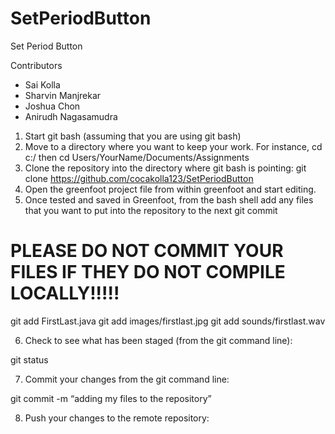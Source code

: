 # SetPeriodButton
Set Period Button

Contributors
- Sai Kolla
- Sharvin Manjrekar
- Joshua Chon
- Anirudh Nagasamudra

1) Start git bash (assuming that you are using git bash)
2) Move to a directory where you want to keep your work. For instance, cd c:/ then cd Users/YourName/Documents/Assignments
3) Clone the repository into the directory where git bash is pointing:
   git clone https://github.com/cocakolla123/SetPeriodButton
4) Open the greenfoot project file from within greenfoot and start editing.
5) Once tested and saved in Greenfoot, from the bash shell add any files that you want to put into the repository to the next git commit

PLEASE DO NOT COMMIT YOUR FILES IF THEY DO NOT COMPILE LOCALLY!!!!!
=====================================================================

git add FirstLast.java
git add images/firstlast.jpg
git add sounds/firstlast.wav

6) Check to see what has been staged (from the git command line):

git status

7) Commit your changes from the git command line:

git commit -m “adding my files to the repository”

8) Push your changes to the remote repository:
